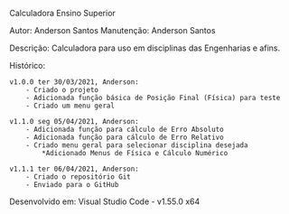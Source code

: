  Calculadora Ensino Superior

 Autor:      Anderson Santos
 Manutenção: Anderson Santos

 Descrição:
    Calculadora para uso em disciplinas das Engenharias e afins.

 Histórico:

    v1.0.0 ter 30/03/2021, Anderson:
        - Criado o projeto
        - Adicionada função básica de Posição Final (Física) para teste
        - Criado um menu geral

    v1.1.0 seg 05/04/2021, Anderson:
        - Adicionada função para cálculo de Erro Absoluto
        - Adicionada função para cálculo de Erro Relativo
        - Criado menu geral para selecionar disciplina desejada
            *Adicionado Menus de Física e Cálculo Numérico

    v1.1.1 ter 06/04/2021, Anderson:
        - Criado o repositório Git
        - Enviado para o GitHub

 Desenvolvido em:
    Visual Studio Code - v1.55.0 x64
   